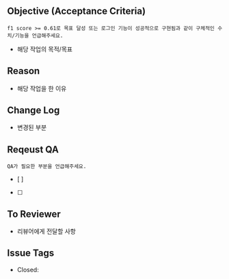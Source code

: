 ## Objective (Acceptance Criteria)
`f1 score >= 0.61로 목표 달성 또는 로그인 기능이 성공적으로 구현됨과 같이 구체적인 수치/기능을 언급해주세요.`
- 해당 작업의 목적/목표

## Reason
- 해당 작업을 한 이유

## Change Log
- 변경된 부분

## Reqeust QA
`QA가 필요한 부분을 언급해주세요.`
- [ ] 
- [ ] 

## To Reviewer
- 리뷰어에게 전달할 사항

## Issue Tags
- Closed: 
